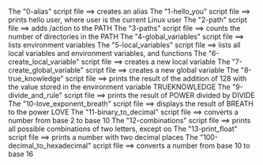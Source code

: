 The "0-alias" script file ==> creates an alias
The "1-hello_you" script file ==> prints hello user, where user is the current Linux user
The "2-path" script file ==> adds /action to the PATH
The "3-paths" script file ==> counts the number of directories in the PATH
The "4-global_variables" script file ==> lists environment variables
The "5-local_variables" script file ==> lists all local variables and environment variables, and functions
The "6-create_local_variable" script file ==> creates a new local variable
The "7-create_global_variable" script file ==> creates a new global variable
The "8-true_knowledge" script file ==> prints the result of the addition of 128 with the value stored in the environment variable TRUEKNOWLEDGE
The "9-divide_and_rule" script file ==> prints the result of POWER divided by DIVIDE
The "10-love_exponent_breath" script file ==> displays the result of BREATH to the power LOVE
The "11-binary_to_decimal" script file ==> converts a number from base 2 to base 10
The "12-combinations" script file ==> prints all possible combinations of two letters, except oo
The "13-print_float" script file ==> prints a number with two decimal places
The "100-decimal_to_hexadecimal" script file ==> converts a number from base 10 to base 16
